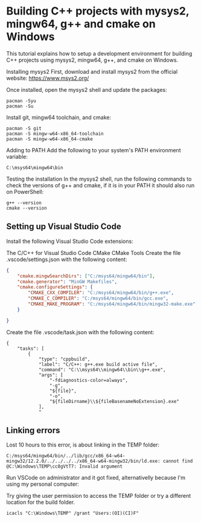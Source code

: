# Building C++ projects with mysys2, mingw64, g++ and cmake on Windows
This tutorial explains how to setup a development environment for building C++ projects using mysys2, mingw64, g++, and cmake on Windows.

Installing mysys2
First, download and install mysys2 from the official website: https://www.msys2.org/

Once installed, open the mysys2 shell and update the packages:

```
pacman -Syu
pacman -Su
```


Install git, mingw64 toolchain, and cmake:
```
pacman -S git
pacman -S mingw-w64-x86_64-toolchain
pacman -S mingw-w64-x86_64-cmake
```

Adding to PATH
Add the following to your system's PATH environment variable:

```
C:\msys64\mingw64\bin
```

Testing the installation
In the mysys2 shell, run the following commands to check the versions of g++ and cmake, if it is in your PATH it should also run on PowerShell:

```
g++ --version
cmake --version
```

## Setting up Visual Studio Code
Install the following Visual Studio Code extensions:

The C/C++ for Visual Studio Code
CMake
CMake Tools
Create the file .vscode/settings.json with the following content:

```json
{
    "cmake.mingwSearchDirs": ["C:/msys64/mingw64/bin"],
    "cmake.generator": "MinGW Makefiles",
    "cmake.configureSettings": {
        "CMAKE_CXX_COMPILER": "C:/msys64/mingw64/bin/g++.exe",
        "CMAKE_C_COMPILER": "C:/msys64/mingw64/bin/gcc.exe",
        "CMAKE_MAKE_PROGRAM": "C:/msys64/mingw64/bin/mingw32-make.exe"
    }

}
```

Create the file .vscode/task.json with the following content:

```
{
    "tasks": [
        {
            "type": "cppbuild",
            "label": "C/C++: g++.exe build active file",
            "command": "C:\\msys64\\mingw64\\bin\\g++.exe",
            "args": [
                "-fdiagnostics-color=always",
                "-g",
                "${file}",
                "-o",
                "${fileDirname}\\${fileBasenameNoExtension}.exe"
            ],
            "
```

## Linking errors
Lost 10 hours to this error, is about linking in the TEMP folder:
```
C:/msys64/mingw64/bin/../lib/gcc/x86_64-w64-mingw32/12.2.0/../../../../x86_64-w64-mingw32/bin/ld.exe: cannot find @C:\Windows\TEMP\cc8gVtT7: Invalid argument

```

Run VSCode on administrator and it got fixed, alternativelly because I'm using my personal computer:


Try giving the user permission to access the TEMP folder or try a different location for the build folder.
```
icacls "C:\Windows\TEMP" /grant "Users:(OI)(CI)F"
```

